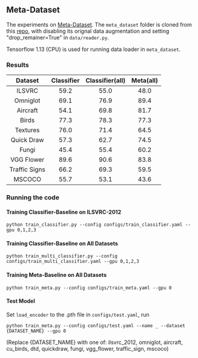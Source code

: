 ## Meta-Dataset

The experiments on [Meta-Dataset](https://arxiv.org/abs/1903.03096). The `meta_dataset` folder is cloned from this [repo](h), with disabling its orignal data augmentation and setting "drop_remainer=True" in `data/reader.py`.

Tensorflow 1.13 (CPU) is used for running data loader in `meta_dataset`.

### Results

Dataset|Classifier|Classifier(all)|Meta(all)
:-:|:-:|:-:|:-:
ILSVRC|59.2|55.0|48.0
Omniglot|69.1|76.9|89.4
Aircraft|54.1|69.8|81.7
Birds|77.3|78.3|77.3
Textures|76.0|71.4|64.5
Quick Draw|57.3|62.7|74.5
Fungi|45.4|55.4|60.2
VGG Flower|89.6|90.6|83.8
Traffic Signs|66.2|69.3|59.5
MSCOCO|55.7|53.1|43.6

### Running the code

#### Training Classifier-Baseline on ILSVRC-2012
```
python train_classifier.py --config configs/train_classifier.yaml --gpu 0,1,2,3
```

#### Training Classifier-Baseline on All Datasets
```
python train_multi_classifier.py --config configs/train_multi_classifier.yaml --gpu 0,1,2,3
```

#### Training Meta-Baseline on All Datasets
```
python train_meta.py --config configs/train_meta.yaml --gpu 0
```

#### Test Model

Set `load_encoder` to the .pth file in `configs/test.yaml`, run
```
python train_meta.py --config configs/test.yaml --name _ --dataset {DATASET_NAME} --gpu 0
```
(Replace {DATASET_NAME} with one of: ilsvrc_2012, omniglot, aircraft, cu_birds, dtd, quickdraw, fungi, vgg_flower, traffic_sign, mscoco)
